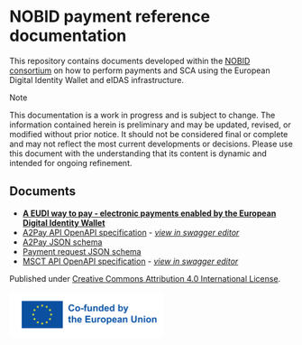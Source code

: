 # NOBID payment reference documentation

This repository contains documents developed within the [NOBID consortium](https://www.nobidconsortium.com) on how to perform payments and SCA using the European Digital Identity Wallet and eIDAS infrastructure.

>[!NOTE]  
> This documentation is a work in progress and is subject to change. The information contained herein is preliminary and may be updated, revised, or modified without prior notice. It should not be considered final or complete and may not reflect the most current developments or decisions. Please use this document with the understanding that its content is dynamic and intended for ongoing refinement.

## Documents
- **[A EUDI way to pay - electronic payments enabled by the European Digital Identity Wallet](payment-reference-doc.md)**
- [A2Pay API OpenAPI specification](a2pay-api.yml) - *[view in swagger editor](https://editor-next.swagger.io/?url=https://raw.githubusercontent.com/nobid-consortium/payment-reference-documentation/refs/heads/main/a2pay-api.yml)*
- [A2Pay JSON schema](a2pay-schema.json)
- [Payment request JSON schema](payment-request-schema.json)
- [MSCT API OpenAPI specification](msct-api.yml) - *[view in swagger editor](https://editor-next.swagger.io/?url=https://raw.githubusercontent.com/*nobid-consortium/payment-reference-documentation/refs/heads/main/msct-api.yml)*

Published under [Creative Commons Attribution 4.0 International License](https://creativecommons.org/licenses/by/4.0/legalcode.en).


![Co-funded by the European Union](eu-co-funding.png)

